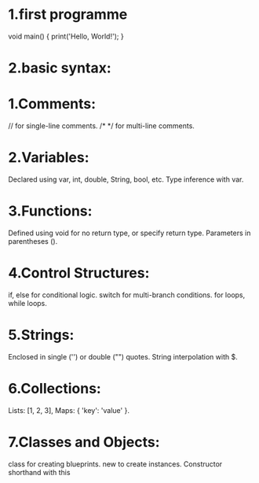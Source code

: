 # 1.first programme 
 void main() {
  print('Hello, World!');
}

# 2.basic syntax:
# 1.Comments:

// for single-line comments.
/* */ for multi-line comments.
# 2.Variables:

Declared using var, int, double, String, bool, etc.
Type inference with var.
# 3.Functions:

Defined using void for no return type, or specify return type.
Parameters in parentheses ().
# 4.Control Structures:

if, else for conditional logic.
switch for multi-branch conditions.
for loops, while loops.
# 5.Strings:

Enclosed in single ('') or double ("") quotes.
String interpolation with $.
# 6.Collections:

Lists: [1, 2, 3], Maps: { 'key': 'value' }.
# 7.Classes and Objects:

class for creating blueprints.
new to create instances.
Constructor shorthand with this

